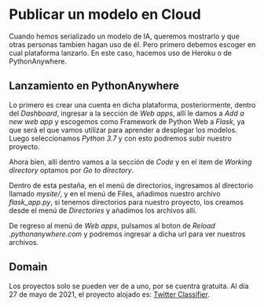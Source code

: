 # Publicar un modelo en Cloud

Cuando hemos serializado un modelo de IA, queremos mostrarlo y que otras personas tambien hagan uso de él. Pero primero debemos escoger en cual plataforma lanzarlo. En este caso, hacemos uso de Heroku o de PythonAnywhere.

## Lanzamiento en PythonAnywhere

Lo primero es crear una cuenta en dicha plataforma, posteriormente, dentro del *Dashboard*, ingresar a la sección de *Web apps*, allí le damos a *Add a new web app* y escogemos como Framework de Python Web a *Flask*, ya que será el que vamos utilizar para aprender a desplegar los modelos. Luego seleccionamos *Python 3.7* y con esto podremos subir nuestro proyecto.

Ahora bien, allí dentro vamos a la sección de *Code* y en el item de *Working directory* optamos por *Go to directory*.

Dentro de esta pestaña, en el menú de directorios, ingresamos al directorio llamado *mysite/*, y en el menú de Files, añadimos nuestro archivo *flask_app.py*, si tenemos directorios para nuestro proyecto, los creamos desde el menú de *Directories* y añadimos los archivos allí.

De regreso al menú de *Web apps*, pulsamos al boton de *Reload <nombre-user>.pythonanywhere.com* y podremos ingresar a dicha url para ver nuestros archivos.


## Domain

Los proyectos solo se pueden ver de a uno, por se cuentra gratuita. Al día 27 de mayo de 2021, el proyecto alojado es: [Twitter Classifier](carlospaezf.pythonanywhere.com).

